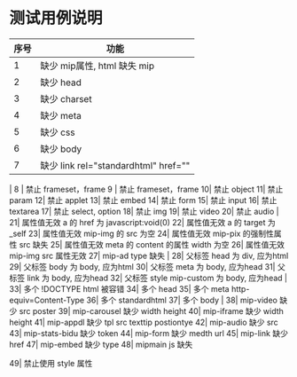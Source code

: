 # 测试用例说明
序号|功能
---|---
1 | 缺少 mip属性, html 缺失 mip
2 | 缺少 head
3 | 缺少 charset
4 | 缺少 meta
5 | 缺少 css
6 | 缺少 body
7 | 缺少 link rel="standardhtml" href=""
  | 
8 | 禁止 frameset，frame
9 | 禁止 frameset，frame
10| 禁止 object
11| 禁止 param
12| 禁止 applet
13| 禁止 embed
14| 禁止 form
15| 禁止 input
16| 禁止 textarea
17| 禁止 select, option
18| 禁止 img
19| 禁止 video
20| 禁止 audio
  | 
21| 属性值无效 a 的 href 为 javascript:void(0)
22| 属性值无效 a 的 target 为 _self
23| 属性值无效 mip-img 的 src 为空
24| 属性值无效 mip-pix 的强制性属性 src 缺失
25| 属性值无效 meta 的 content 的属性 width 为空
26| 属性值无效 mip-img src 属性无效
27| mip-ad  type 缺失
  | 
28| 父标签 head 为 div, 应为html 
29| 父标签 body 为 body, 应为html 
30| 父标签 meta 为 body, 应为head
31| 父标签 link 为 body, 应为head
32| 父标签 style mip-custom 为 body, 应为head
  | 
33| 多个 !DOCTYPE html 被容错
34| 多个 head
35| 多个 meta http-equiv=Content-Type
36| 多个 standardhtml
37| 多个 body
  | 
38| mip-video 缺少 src poster
39| mip-carousel 缺少 width height
40| mip-iframe 缺少 width height
41| mip-appdl 缺少 tpl src texttip postiontye
42| mip-audio 缺少 src
43| mip-stats-bidu 缺少 token
44| mip-form 缺少 medth url
45| mip-link 缺少 href
47| mip-embed 缺少 type
48| mipmain js 缺失

49| 禁止使用 style 属性

